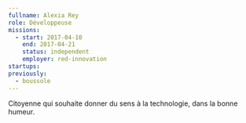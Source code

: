 ```yaml
---
fullname: Alexia Rey
role: Développeuse
missions:
  - start: 2017-04-10
    end: 2017-04-21
    status: independent
    employer: red-innovation
startups:
previously:
  - boussole
---
```


Citoyenne qui souhaite donner du sens à la technologie, dans la bonne humeur.
